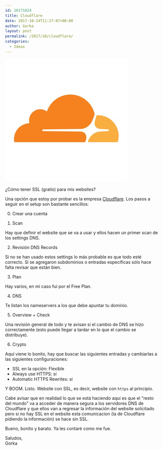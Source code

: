 ```yaml
---
id: 20171024
title: Cloudflare
date: 2017-10-24T11:27:07+00:00
author: Gorka
layout: post
permalink: /2017/10/cloudflare/
categories:
  - Ideas
---
```

<img style="margin: auto;" src="/public/img/2017/10/cloudflare.jpg" alt="Cloudflare" />

¿Cómo tener SSL (gratis) para mis websites?

Una opción que estoy por probar es la empresa [Cloudflare](https://www.cloudflare.com/). Los pasos a seguir en el setup son bastante sencillos:

0. Crear una cuenta

1. Scan

Hay que definir el website que se va a usar y ellos hacen un primer scan de los settings DNS.

2. Revisión DNS Records

Si no se han usado estos settings lo más probable es que todo esté correcto. Si se agregaron subdominios o entradas específicas sólo hace falta revisar que están bien.

3. Plan

Hay varios, en mi caso fui por el Free Plan.

4. DNS

Te listan los nameservers a los que debe apuntar tu dominio.

5. Overview + Check

Una revisión general de todo y te avisan si el cambio de DNS se hizo correctamente (esto puede llegar a tardar en lo que el cambio se distribuye).

6. Crypto

Aquí viene lo bonito, hay que buscar las siguientes entradas y cambiarlas a las siguientes configuraciones:

- SSL en la opción: Flexible
- Always use HTTPS: sí
- Automatic HTTPS Rewrites: sí


Y BOOM. Listo. Website con SSL, es decir, website con `https` al principio.

Cabe avisar que en realidad lo que se está haciendo aquí es que el "resto del mundo" va a acceder de manera segura a los servidores DNS de Cloudflare y que ellos van a regresar la información del website solicitado pero si no hay SSL en el website esta comunicacion (la de Cloudflare pidiendo la información) se hace sin SSL.

Bueno, bonito y barato. Ya les contaré como me fue.

Saludos, <br />
Gorka




